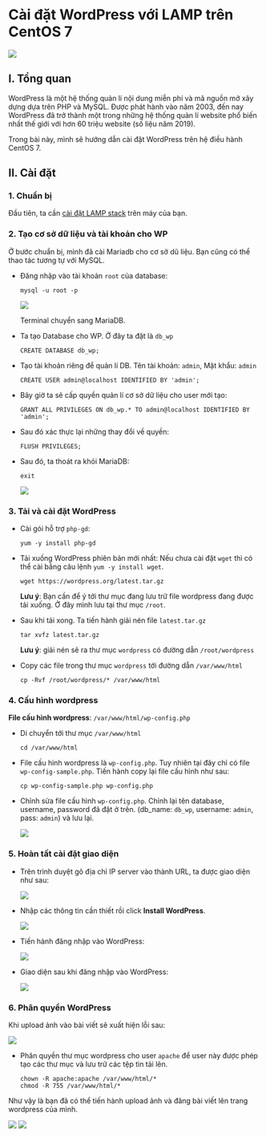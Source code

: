 # Cài đặt WordPress với LAMP trên CentOS 7

<img src="..\images\Screenshot_5.png">

## I. Tổng quan
WordPress là một hệ thống quản lí nội dung miễn phí và mã nguồn mở xây dựng dựa trên PHP và MySQL. Được phát hành vào năm 2003, đến nay WordPress đã trở thành một trong những hệ thống quản lí website phổ biến nhất thế giới với hơn 60 triệu website (số liệu năm 2019).

Trong bài này, mình sẽ hướng dẫn cài đặt WordPress trên hệ điều hành CentOS 7.

## II. Cài đặt

### 1. Chuẩn bị
Đầu tiên, ta cần [cài đặt LAMP stack](.\2-InstallLAMPonCentOS7.md) trên máy của bạn.

### 2. Tạo cơ sở dữ liệu và tài khoản cho WP

Ở bước chuẩn bị, mình đã cài Mariadb cho cơ sở dũ liệu. Bạn cũng có thể thao tác tương tự với MySQL.

- Đăng nhập vào tài khoản `root` của database:
    ```
    mysql -u root -p
    ```

    <img src="..\images\Screenshot_6.png">

    Terminal chuyển sang MariaDB.

- Ta tạo Database cho WP. Ở đây ta đặt là `db_wp`
    ```
    CREATE DATABASE db_wp;
    ```

- Tạo tài khoản riêng để quản lí DB. Tên tài khoản: `admin`, Mật khẩu: `admin`
    ```
    CREATE USER admin@localhost IDENTIFIED BY 'admin';
    ```

- Bây giờ ta sẽ cấp quyền quản lí cơ sở dữ liệu cho user mới tạo:
    ```
    GRANT ALL PRIVILEGES ON db_wp.* TO admin@localhost IDENTIFIED BY 'admin';
    ```

- Sau đó xác thực lại những thay đổi về quyền:
    ```
    FLUSH PRIVILEGES;
    ```

- Sau đó, ta thoát ra khỏi MariaDB:
    ```
    exit
    ```

    <img src="..\images\Screenshot_7.png">

### 3. Tải và cài đặt WordPress
- Cài gói hỗ trợ `php-gd`:
    ```
    yum -y install php-gd
    ```

- Tải xuống WordPress phiên bản mới nhất: Nếu chưa cài đặt `wget` thì có thể cài bằng câu lệnh `yum -y install wget`.
    ```
    wget https://wordpress.org/latest.tar.gz
    ```

    **Lưu ý**: Bạn cần để ý tới thư mục đang lưu trữ file wordpress đang được tải xuống. Ở đây mình lưu tại thư mục `/root`.

- Sau khi tải xong. Ta tiến hành giải nén file `latest.tar.gz`
    ```
    tar xvfz latest.tar.gz
    ```

    **Lưu ý**: giải nén sẽ ra thư mục `wordpress` có đường dẫn `/root/wordpress`

- Copy các file trong thư mục `wordpress` tới đường dẫn `/var/www/html`
    ```
    cp -Rvf /root/wordpress/* /var/www/html
    ```

### 4. Cấu hình wordpress
**File cấu hình wordpress**: `/var/www/html/wp-config.php`

- Di chuyển tới thư mục `/var/www/html`
    ```
    cd /var/www/html
    ```

- File cấu hình wordpress là `wp-config.php`. Tuy nhiên tại đây chỉ có file `wp-config-sample.php`. Tiến hành copy lại file cấu hình như sau:
    ```
    cp wp-config-sample.php wp-config.php
    ```

- Chỉnh sửa file cấu hình `wp-config.php`. Chỉnh lại tên database, username, password đã đặt ở trên. (db_name: `db_wp`, username: `admin`, pass: `admin`) và lưu lại.

    <img src="..\images\Screenshot_8.png">

### 5. Hoàn tất cài đặt giao diện
- Trên trình duyệt gõ địa chỉ IP server vào thành URL, ta được giao diện như sau:

    <img src="..\images\Screenshot_9.png">

- Nhập các thông tin cần thiết rồi click **Install WordPress**.

    <img src="..\images\Screenshot_10.png">

- Tiến hành đăng nhập vào WordPress:
    
    <img src="..\images\Screenshot_11.png">

- Giao diện sau khi đăng nhập vào WordPress:

    <img src="..\images\Screenshot_12.png">

### 6. Phân quyền WordPress
Khi upload ảnh vào bài viết sẽ xuất hiện lỗi sau:

<img src="..\images\Screenshot_13.png">

- Phân quyền thư mục wordpress cho user `apache` để user này được phép tạo các thư mục và lưu trữ các tệp tin tải lên.
    ```
    chown -R apache:apache /var/www/html/*
    chmod -R 755 /var/www/html/*
    ```

Như vậy là bạn đã có thể tiến hành upload ảnh và đăng bài viết lên trang wordpress của mình.

<img src="..\images\Screenshot_14.png">

<img src="..\images\Screenshot_15.png">